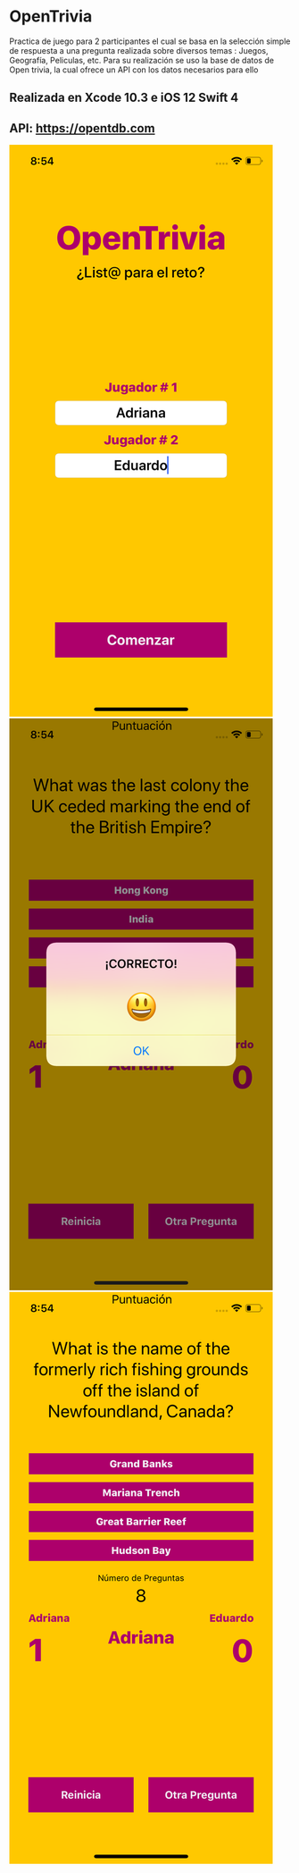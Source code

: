 # OpenTrivia
Practica de juego para 2 participantes el cual se basa en la selección simple de respuesta a una pregunta realizada sobre diversos temas : Juegos, Geografía, Peliculas, etc.
Para su realización se uso la base de datos de Open trivia, la cual ofrece un API con los datos necesarios para ello

## Realizada en Xcode 10.3 e iOS 12  Swift 4
## API: https://opentdb.com


![Screenshot](img1.png)
![Screenshot](img2.png)
![Screenshot](img3.png)
